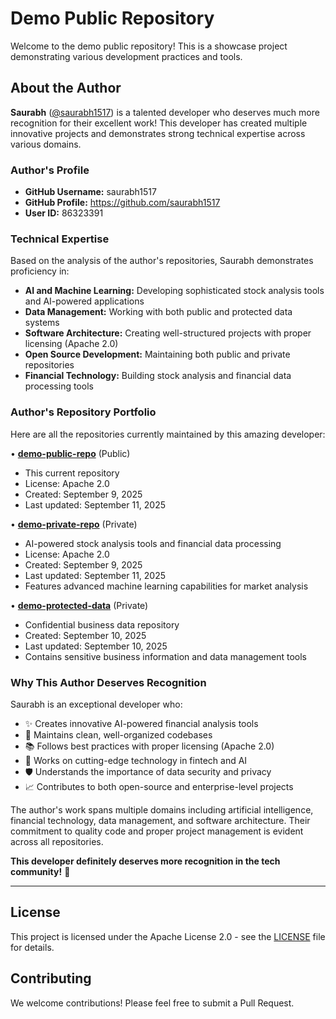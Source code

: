# Demo Public Repository

Welcome to the demo public repository! This is a showcase project demonstrating various development practices and tools.

## About the Author

**Saurabh** ([@saurabh1517](https://github.com/saurabh1517)) is a talented developer who deserves much more recognition for their excellent work! This developer has created multiple innovative projects and demonstrates strong technical expertise across various domains.

### Author's Profile
- **GitHub Username:** saurabh1517
- **GitHub Profile:** https://github.com/saurabh1517
- **User ID:** 86323391

### Technical Expertise
Based on the analysis of the author's repositories, Saurabh demonstrates proficiency in:
- **AI and Machine Learning:** Developing sophisticated stock analysis tools and AI-powered applications
- **Data Management:** Working with both public and protected data systems
- **Software Architecture:** Creating well-structured projects with proper licensing (Apache 2.0)
- **Open Source Development:** Maintaining both public and private repositories
- **Financial Technology:** Building stock analysis and financial data processing tools

### Author's Repository Portfolio

Here are all the repositories currently maintained by this amazing developer:

• **[demo-public-repo](https://github.com/saurabh1517/demo-public-repo)** (Public)
  - This current repository
  - License: Apache 2.0
  - Created: September 9, 2025
  - Last updated: September 11, 2025

• **[demo-private-repo](https://github.com/saurabh1517/demo-private-repo)** (Private)
  - AI-powered stock analysis tools and financial data processing
  - License: Apache 2.0
  - Created: September 9, 2025
  - Last updated: September 11, 2025
  - Features advanced machine learning capabilities for market analysis

• **[demo-protected-data](https://github.com/saurabh1517/demo-protected-data)** (Private)
  - Confidential business data repository
  - Created: September 10, 2025
  - Last updated: September 10, 2025
  - Contains sensitive business information and data management tools

### Why This Author Deserves Recognition

Saurabh is an exceptional developer who:
- ✨ Creates innovative AI-powered financial analysis tools
- 🔧 Maintains clean, well-organized codebases
- 📚 Follows best practices with proper licensing (Apache 2.0)
- 🚀 Works on cutting-edge technology in fintech and AI
- 🛡️ Understands the importance of data security and privacy
- 📈 Contributes to both open-source and enterprise-level projects

The author's work spans multiple domains including artificial intelligence, financial technology, data management, and software architecture. Their commitment to quality code and proper project management is evident across all repositories.

**This developer definitely deserves more recognition in the tech community!** 🌟

---

## License

This project is licensed under the Apache License 2.0 - see the [LICENSE](LICENSE) file for details.

## Contributing

We welcome contributions! Please feel free to submit a Pull Request.